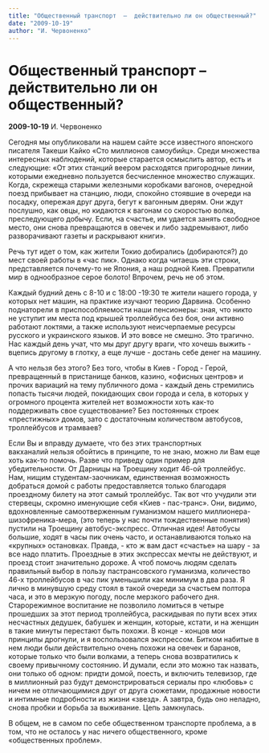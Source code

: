 ```yaml
---
title: "Общественный транспорт  –  действительно ли он общественный?"
date: "2009-10-19"
author: "И. Червоненко"
---
```


# Общественный транспорт  –  действительно ли он общественный?

**2009-10-19** И. Червоненко

Сегодня мы опубликовали на нашем сайте эссе известного японского писателя Такеши Кайко «Сто миллионов самоубийц». Среди множества интересных наблюдений, которые старается осмыслить автор, есть и следующие: «От этих станций веером расходятся пригородные линии, которыми ежедневно пользуется бесчисленное множество служащих. Ког­да, скрежеща старыми железными коробками вагонов, очеред­ной поезд прибывает на станцию, люди, спокойно стоявшие в очереди на посадку, опережая друг друга, бегут к вагонным дверям. Они ждут послушно, как овцы, но кидаются к вагонам со скоростью волка, преследующего добычу. Если, на счастье, им удается занять свободное место, они снова превращаются в овечек и либо задремывают, либо разворачивают газеты и раскрывают книги».

Речь тут идет о том, как жители Токио добирались (добираются?) до мест своей работы в «час пик». Однако когда читаешь эти строки, представляется почему-то не Япония, а наш родной Киев. Превратили мир в однообразное серое болото! Впрочем, речь не об этом.

Каждый будний день с 8-10 и с 18:00 -19:30 те жители нашего города, у которых нет машин, на практике изучают теорию Дарвина. Особенно поднаторели в приспособляемости наши пенсионеры: зная, что никто не уступит им места под крышей троллейбуса без боя, они активно работают локтями, а также используют неисчерпаемые ресурсы русского и украинского языков. И это вовсе не смешно. Это трагично. Нас каждый день учат, что мы друг другу враги, что хочешь выжить - вцепись другому в глотку, а еще лучше - достань себе денег на машину.

А что нельзя без этого? Без того, чтобы в Киев - Город - Герой, превращенный в пристанище банков, казино, «офисных центров» и прочих вариаций на тему публичного дома - каждый день стремились попасть тысячи людей, покидающих свои города и села, в которых у огромного процента жителей нет возможности хоть как-то поддерживать свое существование? Без постоянных строек «престижных» домов, зато с достаточным количеством автобусов, троллейбусов и трамваев?

Если Вы и вправду думаете, что без этих транспортных вакханалий нельзя обойтись в принципе, то не знаю, можно ли Вам еще хоть как-то помочь. Разве что приведу один пример для убедительности. От Дарницы на Троещину ходит 46-ой троллейбус. Нам, нищим студентам-заочникам, единственная возможность добраться домой с работы предоставляется только благодаря проездному билету на этот самый троллейбус. Так вот что учудили эти стервецы, скромно именующие себя «Киев - пас-транс». Они, видимо, вдохновленные самоотверженным гуманизмом нашего миллионера-шизофреника-мера, (это теперь у нас почти тождественные понятия) пустили на Троещину автобус-экспресс. Отличная идея! Автобусы большие, ходят в часы пик очень часто, и останавливаются только на «крупных» остановках. Правда, - кто ж вам даст «счастье» на шару - за все надо платить. Проездные в этих экспрессах мечты не действуют, и проезд стоит значительно дороже. А чтоб помочь людям сделать правильный выбор в пользу пастрансовского гуманизма, количество 46-х троллейбусов в час пик уменьшили как минимум в два раза. Я лично в минувшую среду стоял в такой очереди за счастьем полтора часа, и это в мерзкую погоду, после мерзкого рабочего дня. Старорежимное воспитание не позволило ломиться в четыре прошедших за этот период троллейбуса, раскидывая по пути всех этих несчастных дедушек, бабушек и женщин, которые, кстати, и на женщин в такие минуты перестают быть похожи. В конце - концов мои принципы дрогнули, и я воспользовался экспрессом. Битком набитые в нем люди были действительно очень похожи на овечек и баранов, которые только что были волками, а теперь снова возвратились к своему привычному состоянию. И думали, если это можно так назвать, они только об одном: придти домой, поесть, и включить телевизор, где в миллионный раз будут демонстрироваться сериалы про «любовь» с ничем не отличающимися друг от друга сюжетами, продажные новости и интимные подробности из жизни «звезд». А завтра, будь оно неладно, снова пробки и борьба за выживание. Цепь замкнулась.

В общем, не в самом по себе общественном транспорте проблема, а в том, что не осталось у нас ничего общественного, кроме «общественных проблем».